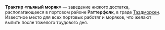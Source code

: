**Трактир «пьяный моряк»** — заведение низкого достатка, располагающееся в портовом районе **Раттерфолк**, в граде [Таэдморхен](Таэдморхен). Известное место для всех портовых работяг и моряков, что желают выпить после тяжелого трудового дня.